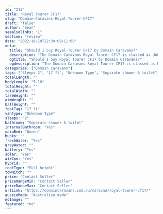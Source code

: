 ```yaml
---
id: "215"
title: "Royal Tourer CF17"
slug: "Domain-Caravans-Royal-Tourer-CF17"
draft: "false"
author: "Sean"
seealsolinks: "1"
section: "review"
date: "2022-10-10T22:00:09+11:00"
meta:
  title: "Should I buy Royal Tourer CF17 by Domain Caravans?"
  description: "The Domain Caravans Royal Tourer CF17 is classed as Unknown Type, and sleeps 2 people. It is Australian made and comes in at 17 ft. It generally has Separate shower & toilet."
  ogtitle: "Should I buy Royal Tourer CF17 by Domain Caravans?"
  ogdescription: "The Domain Caravans Royal Tourer CF17 is classed as Unknown Type, and sleeps 2 people. It is Australian made and comes in at 17 ft. It generally has Separate shower & toilet."
categories: ["Domain Caravans"]
tags: ["Sleeps 2", "17 ft", "Unknown Type", "Separate shower & toilet", "Full height", "Price Unknown", "Australian made"]
totalLength: ""
bodyLength: "5.18"
totalHeight: ""
totalWidth: ""
tareWeight: ""
atmWeight: ""
ballWeight: ""
footTag: "17 ft"
vanType: "Unknown Type"
sleeps: "2"
bathroom: "Separate shower & toilet"
internalBathroom: "Yes"
mainBed: "Queen"
bunks: ""
freshWater: "Yes"
greyWater: ""
battery: "Yes"
solar: "Yes"
airCon: "Yes"
hybrid: ""
roofType: "Full height"
towHitch: ""
price: "Contact Seller"
priceRangeMin: "Contact Seller"
priceRangeMax: "Contact Seller"
urlLink: "https://domaincaravans.com.au/caravan/royal-tourer-cf17/"
aussieMade: "Australian made"
noImage: ""
featured: "no"
---
```

